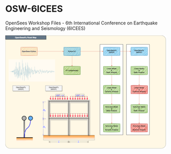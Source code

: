 # OSW-6ICEES
OpenSees Workshop Files - 6th International Conference on Earthquake Engineering and Seismology (6ICEES)


<img src="./Presentations/img/aad_OSW-6ICEES.drawio.png">

